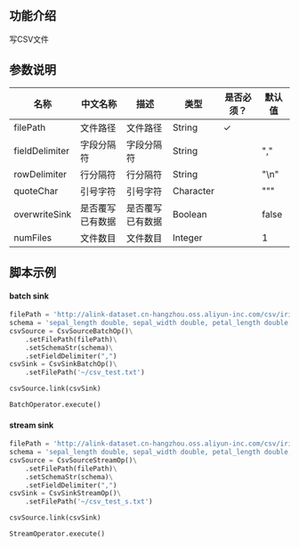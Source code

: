 ## 功能介绍
写CSV文件

## 参数说明


<!-- This is the start of auto-generated parameter info -->
<!-- DO NOT EDIT THIS PART!!! -->
| 名称 | 中文名称 | 描述 | 类型 | 是否必须？ | 默认值 |
| --- | --- | --- | --- | --- | --- |
| filePath | 文件路径 | 文件路径 | String | ✓ |  |
| fieldDelimiter | 字段分隔符 | 字段分隔符 | String |  | "," |
| rowDelimiter | 行分隔符 | 行分隔符 | String |  | "\n" |
| quoteChar | 引号字符 | 引号字符 | Character |  | "\"" |
| overwriteSink | 是否覆写已有数据 | 是否覆写已有数据 | Boolean |  | false |
| numFiles | 文件数目 | 文件数目 | Integer |  | 1 |<!-- This is the end of auto-generated parameter info -->


## 脚本示例

#### batch sink

```python
filePath = 'http://alink-dataset.cn-hangzhou.oss.aliyun-inc.com/csv/iris.csv'
schema = 'sepal_length double, sepal_width double, petal_length double, petal_width double, category string'
csvSource = CsvSourceBatchOp()\
    .setFilePath(filePath)\
    .setSchemaStr(schema)\
    .setFieldDelimiter(",")
csvSink = CsvSinkBatchOp()\
    .setFilePath('~/csv_test.txt')

csvSource.link(csvSink)

BatchOperator.execute()
```


#### stream sink

```python
filePath = 'http://alink-dataset.cn-hangzhou.oss.aliyun-inc.com/csv/iris.csv'
schema = 'sepal_length double, sepal_width double, petal_length double, petal_width double, category string'
csvSource = CsvSourceStreamOp()\
    .setFilePath(filePath)\
    .setSchemaStr(schema)\
    .setFieldDelimiter(",")
csvSink = CsvSinkStreamOp()\
    .setFilePath('~/csv_test_s.txt')

csvSource.link(csvSink)

StreamOperator.execute()
```

